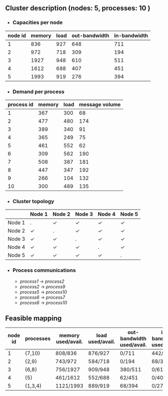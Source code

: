 ## Cluster description (nodes: 5, processes: 10 )

- ### Capacities per node

|node id| memory | load | out-bandwidth | in-bandwidth
|----| ---    | ---  | ------------- | ------------
|  1| 836 | 927 | 648 | 711 
|  2| 972 | 718 | 309 | 194 
|  3| 1927 | 948 | 610 | 511 
|  4| 1612 | 688 | 407 | 451 
|  5| 1993 | 919 | 276 | 394 


- ### Demand per process

|process id| memory|load|message volume|
|-------| ------|----|--------------
| 1 | 367 | 300 | 68 
| 2 | 477 | 480 | 174 
| 3 | 389 | 340 | 91 
| 4 | 365 | 249 | 75 
| 5 | 461 | 552 | 62 
| 6 | 309 | 562 | 190 
| 7 | 508 | 387 | 181 
| 8 | 447 | 347 | 192 
| 9 | 266 | 104 | 132 
| 10 | 300 | 489 | 135 


- ### Cluster topology

| | Node 1 | Node 2 | Node 3 | Node 4 | Node 5
|--|--|--|--|--|-- |
| Node 1| .| ✓| ✓| ✓| ✓
| Node 2| ✓| .| ✓| ✓| ✓
| Node 3| ✓| ✓| .| ✓| ✓
| Node 4| ✓| ✓| ✓| .| ✓
| Node 5| ✓| ✓| ✓| ✓| .


- ### Process communications

	- *process1* -> *process2*
	- *process2* -> *process9*
	- *process5* -> *process10*
	- *process6* -> *process7*
	- *process6* -> *process10*


## Feasible mapping

|node id| processes | memory used/avail. | load used/avail.| out-bandwidth used/avail.| in-bandwidth used/avail.
|----| --- | ----   | ---  | ------------- | ------------
|  1| {7,10} | 808/836 | 876/927 | 0/711 | 442/648 
|  2| {2,9} | 743/972 | 584/718 | 0/194 | 68/309 
|  3| {6,8} | 756/1927 | 909/948 | 380/511 | 0/610 
|  4| {5} | 461/1612 | 552/688 | 62/451 | 0/407 
|  5| {1,3,4} | 1121/1993 | 889/919 | 68/394 | 0/276 


